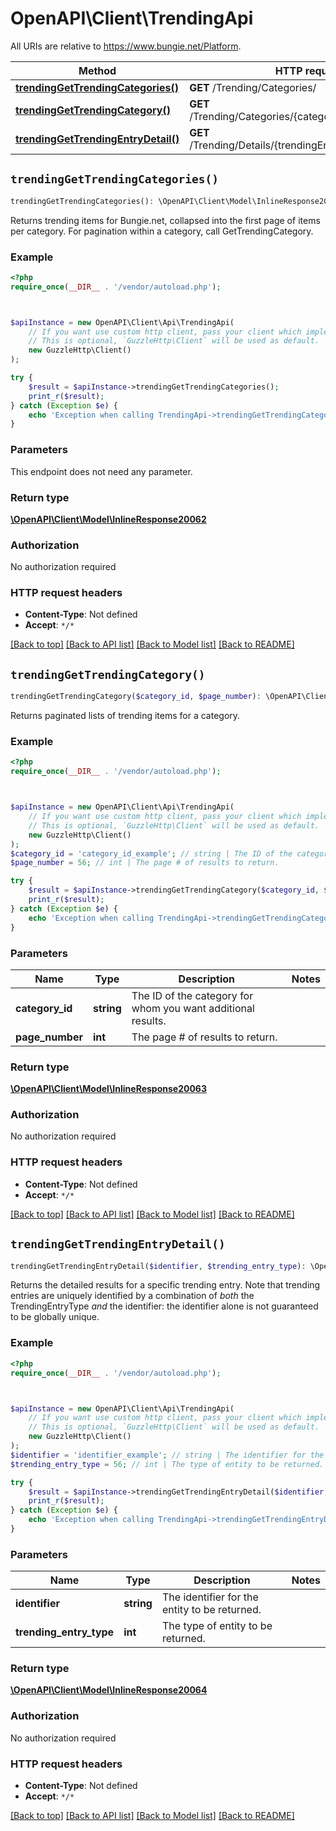 # OpenAPI\Client\TrendingApi

All URIs are relative to https://www.bungie.net/Platform.

Method | HTTP request | Description
------------- | ------------- | -------------
[**trendingGetTrendingCategories()**](TrendingApi.md#trendingGetTrendingCategories) | **GET** /Trending/Categories/ | 
[**trendingGetTrendingCategory()**](TrendingApi.md#trendingGetTrendingCategory) | **GET** /Trending/Categories/{categoryId}/{pageNumber}/ | 
[**trendingGetTrendingEntryDetail()**](TrendingApi.md#trendingGetTrendingEntryDetail) | **GET** /Trending/Details/{trendingEntryType}/{identifier}/ | 


## `trendingGetTrendingCategories()`

```php
trendingGetTrendingCategories(): \OpenAPI\Client\Model\InlineResponse20062
```



Returns trending items for Bungie.net, collapsed into the first page of items per category. For pagination within a category, call GetTrendingCategory.

### Example

```php
<?php
require_once(__DIR__ . '/vendor/autoload.php');



$apiInstance = new OpenAPI\Client\Api\TrendingApi(
    // If you want use custom http client, pass your client which implements `GuzzleHttp\ClientInterface`.
    // This is optional, `GuzzleHttp\Client` will be used as default.
    new GuzzleHttp\Client()
);

try {
    $result = $apiInstance->trendingGetTrendingCategories();
    print_r($result);
} catch (Exception $e) {
    echo 'Exception when calling TrendingApi->trendingGetTrendingCategories: ', $e->getMessage(), PHP_EOL;
}
```

### Parameters

This endpoint does not need any parameter.

### Return type

[**\OpenAPI\Client\Model\InlineResponse20062**](../Model/InlineResponse20062.md)

### Authorization

No authorization required

### HTTP request headers

- **Content-Type**: Not defined
- **Accept**: `*/*`

[[Back to top]](#) [[Back to API list]](../../README.md#endpoints)
[[Back to Model list]](../../README.md#models)
[[Back to README]](../../README.md)

## `trendingGetTrendingCategory()`

```php
trendingGetTrendingCategory($category_id, $page_number): \OpenAPI\Client\Model\InlineResponse20063
```



Returns paginated lists of trending items for a category.

### Example

```php
<?php
require_once(__DIR__ . '/vendor/autoload.php');



$apiInstance = new OpenAPI\Client\Api\TrendingApi(
    // If you want use custom http client, pass your client which implements `GuzzleHttp\ClientInterface`.
    // This is optional, `GuzzleHttp\Client` will be used as default.
    new GuzzleHttp\Client()
);
$category_id = 'category_id_example'; // string | The ID of the category for whom you want additional results.
$page_number = 56; // int | The page # of results to return.

try {
    $result = $apiInstance->trendingGetTrendingCategory($category_id, $page_number);
    print_r($result);
} catch (Exception $e) {
    echo 'Exception when calling TrendingApi->trendingGetTrendingCategory: ', $e->getMessage(), PHP_EOL;
}
```

### Parameters

Name | Type | Description  | Notes
------------- | ------------- | ------------- | -------------
 **category_id** | **string**| The ID of the category for whom you want additional results. |
 **page_number** | **int**| The page # of results to return. |

### Return type

[**\OpenAPI\Client\Model\InlineResponse20063**](../Model/InlineResponse20063.md)

### Authorization

No authorization required

### HTTP request headers

- **Content-Type**: Not defined
- **Accept**: `*/*`

[[Back to top]](#) [[Back to API list]](../../README.md#endpoints)
[[Back to Model list]](../../README.md#models)
[[Back to README]](../../README.md)

## `trendingGetTrendingEntryDetail()`

```php
trendingGetTrendingEntryDetail($identifier, $trending_entry_type): \OpenAPI\Client\Model\InlineResponse20064
```



Returns the detailed results for a specific trending entry. Note that trending entries are uniquely identified by a combination of *both* the TrendingEntryType *and* the identifier: the identifier alone is not guaranteed to be globally unique.

### Example

```php
<?php
require_once(__DIR__ . '/vendor/autoload.php');



$apiInstance = new OpenAPI\Client\Api\TrendingApi(
    // If you want use custom http client, pass your client which implements `GuzzleHttp\ClientInterface`.
    // This is optional, `GuzzleHttp\Client` will be used as default.
    new GuzzleHttp\Client()
);
$identifier = 'identifier_example'; // string | The identifier for the entity to be returned.
$trending_entry_type = 56; // int | The type of entity to be returned.

try {
    $result = $apiInstance->trendingGetTrendingEntryDetail($identifier, $trending_entry_type);
    print_r($result);
} catch (Exception $e) {
    echo 'Exception when calling TrendingApi->trendingGetTrendingEntryDetail: ', $e->getMessage(), PHP_EOL;
}
```

### Parameters

Name | Type | Description  | Notes
------------- | ------------- | ------------- | -------------
 **identifier** | **string**| The identifier for the entity to be returned. |
 **trending_entry_type** | **int**| The type of entity to be returned. |

### Return type

[**\OpenAPI\Client\Model\InlineResponse20064**](../Model/InlineResponse20064.md)

### Authorization

No authorization required

### HTTP request headers

- **Content-Type**: Not defined
- **Accept**: `*/*`

[[Back to top]](#) [[Back to API list]](../../README.md#endpoints)
[[Back to Model list]](../../README.md#models)
[[Back to README]](../../README.md)
